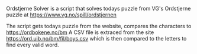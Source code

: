 Ordstjerne Solver is a script that solves todays puzzle from VG's Ordstjerne puzzle at https://www.vg.no/spill/ordstjernen

The script gets todays puzzle from the website, compares the characters to https://ordbokene.no/bm
A CSV file is extraced from the site https://ord.uib.no/bm/fil/boys.csv which is then compared to the letters to find every valid word.
